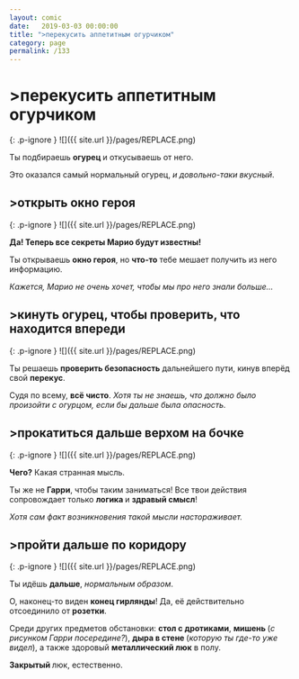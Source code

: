 ```yaml
---
layout: comic
date:   2019-03-03 00:00:00 
title: ">перекусить аппетитным огурчиком"
category: page
permalink: /133
---
```

# >перекусить аппетитным огурчиком

{: .p-ignore }
![]({{ site.url }}/pages/REPLACE.png)

Ты подбираешь <strong>огурец </strong>и откусываешь от него.

Это оказался самый нормальный огурец,<em> и довольно-таки вкусный</em>.

## >открыть окно героя

{: .p-ignore }
![]({{ site.url }}/pages/REPLACE.png)

<strong>Да! Теперь все секреты Марио будут известны!</strong>

Ты открываешь <strong>окно героя</strong>, но <strong>что-то</strong> тебе мешает получить из него информацию.

<em>Кажется, Марио не очень хочет, чтобы мы про него знали больше…</em>

## >кинуть огурец, чтобы проверить, что находится впереди

{: .p-ignore }
![]({{ site.url }}/pages/REPLACE.png)

Ты решаешь <strong>проверить безопасность</strong> дальнейшего пути, кинув вперёд свой <strong>перекус</strong>.

Судя по всему, <strong>всё чисто</strong>. <em>Хотя ты не знаешь, что должно было произойти с огурцом, если бы дальше была опасность.</em>

## >прокатиться дальше верхом на бочке

{: .p-ignore }
![]({{ site.url }}/pages/REPLACE.png)

<strong>Чего?</strong> Какая странная мысль.

Ты же не <strong>Гарри</strong>, чтобы таким заниматься! Все твои действия сопровождает только <strong>логика </strong>и <strong>здравый смысл</strong>!

<em>Хотя сам факт возникновения такой мысли настораживает.</em>

## >пройти дальше по коридору

{: .p-ignore }
![]({{ site.url }}/pages/REPLACE.png)

Ты идёшь <strong>дальше</strong>, <em>нормальным образом</em>.

О, наконец-то виден <strong>конец гирлянды</strong>! Да, её действительно отсоединило от <strong>розетки</strong>.

Среди других предметов обстановки: <strong>стол с дротиками</strong>, <strong>мишень </strong>(<em>с рисунком Гарри посередине?</em>), <strong>дыра в стене </strong>(<em>которую ты где-то уже видел</em>), а также здоровый <strong>металлический люк</strong> в полу.

<strong>Закрытый </strong>люк, естественно.
